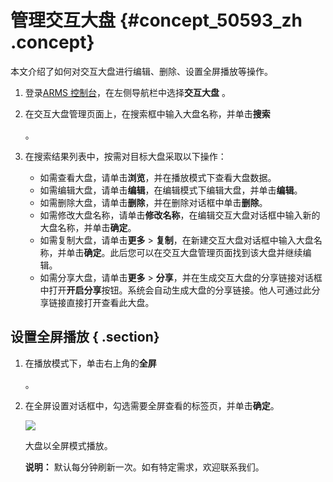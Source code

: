 # 管理交互大盘 {#concept_50593_zh .concept}

本文介绍了如何对交互大盘进行编辑、删除、设置全屏播放等操作。

1.  登录[ARMS 控制台](https://arms-intl.console.aliyun.com/#/home)，在左侧导航栏中选择**交互大盘** 。
2.  在交互大盘管理页面上，在搜索框中输入大盘名称，并单击**搜索**

    。

3.  在搜索结果列表中，按需对目标大盘采取以下操作：

    -   如需查看大盘，请单击**浏览**，并在播放模式下查看大盘数据。
    -   如需编辑大盘，请单击**编辑**，在编辑模式下编辑大盘，并单击**编辑**。
    -   如需删除大盘，请单击**删除**，并在删除对话框中单击**删除**。
    -   如需修改大盘名称，请单击**修改名称**，在编辑交互大盘对话框中输入新的大盘名称，并单击**确定**。
    -   如需复制大盘，请单击**更多** \> **复制**，在新建交互大盘对话框中输入大盘名称，并单击**确定**。此后您可以在交互大盘管理页面找到该大盘并继续编辑。
    -   如需分享大盘，请单击**更多** \> **分享**，并在生成交互大盘的分享链接对话框中打开**开启分享**按钮。系统会自动生成大盘的分享链接。他人可通过此分享链接直接打开查看此大盘。

## 设置全屏播放 { .section}

1.  在播放模式下，单击右上角的**全屏**

    。

2.  在全屏设置对话框中，勾选需要全屏查看的标签页，并单击**确定**。

    ![](http://static-aliyun-doc.oss-cn-hangzhou.aliyuncs.com/assets/img/152334/155489749043289_zh-CN.png)

    大盘以全屏模式播放。

    **说明：** 默认每分钟刷新一次。如有特定需求，欢迎联系我们。


